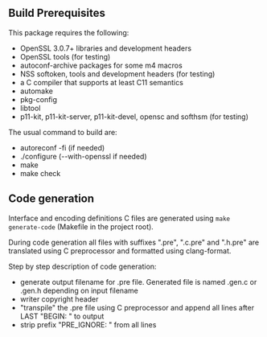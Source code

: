 ## Build Prerequisites

This package requires the following:
- OpenSSL 3.0.7+ libraries and development headers
- OpenSSL tools (for testing)
- autoconf-archive packages for some m4 macros
- NSS softoken, tools and development headers (for testing)
- a C compiler that supports at least C11 semantics
- automake
- pkg-config
- libtool
- p11-kit, p11-kit-server, p11-kit-devel, opensc and softhsm (for testing)

The usual command to build are:
- autoreconf -fi (if needed)
- ./configure (--with-openssl if needed)
- make
- make check

## Code generation

Interface and encoding definitions C files are generated using `make generate-code` (Makefile in the project root).

During code generation all files with suffixes ".pre", ".c.pre" and ".h.pre" are translated using C preprocessor and formatted using clang-format.

Step by step description of code generation:
- generate output filename for .pre file. Generated file is named .gen.c or .gen.h depending on input filename
- writer copyright header
- "transpile" the .pre file using C preprocessor and append all lines after LAST "BEGIN: " to output
- strip prefix "PRE_IGNORE: " from all lines
